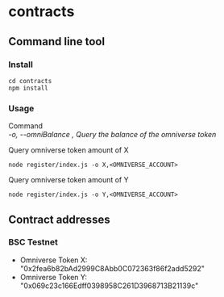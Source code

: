 # contracts

## Command line tool
### Install

```
cd contracts
npm install
```

### Usage

Command  
*-o, --omniBalance <token type>,<pk>  Query the balance of the omniverse token*

Query omniverse token amount of X
```
node register/index.js -o X,<OMNIVERSE_ACCOUNT>
```

Query omniverse token amount of Y
```
node register/index.js -o Y,<OMNIVERSE_ACCOUNT>
```

## Contract addresses

### BSC Testnet

- Omniverse Token X: "0x2fea6b82bAd2999C8Abb0C072363f86f2add5292"
- Omniverse Token Y: "0x069c23c166Edff0398958C261D3968713B21139c"